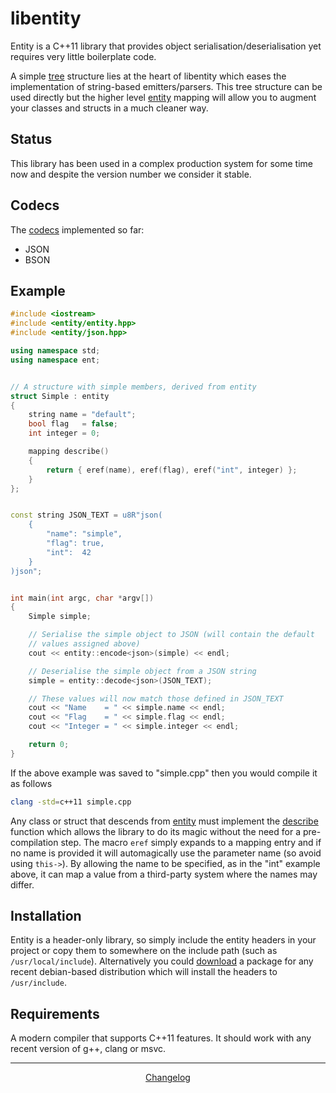 libentity
=========

Entity is a C++11 library that provides object serialisation/deserialisation
yet requires very little boilerplate code.


A simple [tree](https://github.com/emergent-design/libentity/wiki/Tree)
structure lies at the heart of libentity which eases the implementation
of string-based emitters/parsers. This tree structure can be used directly but
the higher level [entity](https://github.com/emergent-design/libentity/wiki/Entity)
mapping will allow you to augment your classes and structs in a much cleaner way.


Status
------

This library has been used in a complex production system for some time now and despite
the version number we consider it stable.


Codecs
------

The [codecs](https://github.com/emergent-design/libentity/wiki/Codecs) implemented
so far:

* JSON
* BSON


Example
-------

```cpp
#include <iostream>
#include <entity/entity.hpp>
#include <entity/json.hpp>

using namespace std;
using namespace ent;


// A structure with simple members, derived from entity
struct Simple : entity
{
	string name	= "default";
	bool flag	= false;
	int integer = 0;

	mapping describe()
	{
		return { eref(name), eref(flag), eref("int", integer) };
	}
};


const string JSON_TEXT = u8R"json(
	{
		"name": "simple",
		"flag": true,
		"int":  42
	}
)json";


int main(int argc, char *argv[])
{
	Simple simple;

	// Serialise the simple object to JSON (will contain the default
	// values assigned above)
	cout << entity::encode<json>(simple) << endl;

	// Deserialise the simple object from a JSON string
	simple = entity::decode<json>(JSON_TEXT);

	// These values will now match those defined in JSON_TEXT
	cout << "Name    = " << simple.name << endl;
	cout << "Flag    = " << simple.flag << endl;
	cout << "Integer = " << simple.integer << endl;

	return 0;
}
```

If the above example was saved to "simple.cpp" then you would compile it as follows

```bash
clang -std=c++11 simple.cpp
```

Any class or struct that descends from
[entity](https://github.com/emergent-design/libentity/wiki/Entity)
must implement the
[describe](https://github.com/emergent-design/libentity/wiki/Entity#describe)
function which allows the library to do its magic without the need for a
pre-compilation step. The macro ```eref``` simply expands to a
mapping entry and if no name is provided it will automagically use the parameter
name (so avoid using ```this->```).
By allowing the name to be specified, as in the "int" example above, it can map a
value from a third-party system where the names may differ.


Installation
------------

Entity is a header-only library, so simply include the entity headers in your
project or copy them to somewhere on the include path (such as ```/usr/local/include```).
Alternatively you could [download](http://downloads.emergent-design.co.uk/libentity)
a package for any recent debian-based distribution which will install the headers
to ```/usr/include```.


Requirements
------------

A modern compiler that supports C++11 features. It should work with any recent version of g++, clang or msvc.


---

<div style="text-align:center">
	<a href="https://github.com/emergent-design/libentity/blob/master/packages/debian/changelog">
		Changelog
	</a>
</div>
